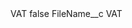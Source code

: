 <?xml version="1.0" encoding="UTF-8"?>
<CustomMetadata xmlns="http://soap.sforce.com/2006/04/metadata" xmlns:xsi="http://www.w3.org/2001/XMLSchema-instance" xmlns:xsd="http://www.w3.org/2001/XMLSchema">
    <label>VAT</label>
    <protected>false</protected>
    <values>
        <field>FileName__c</field>
        <value xsi:type="xsd:string">VAT</value>
    </values>
</CustomMetadata>

